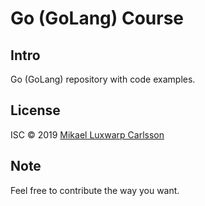 # Go (GoLang) Course

## Intro

Go (GoLang) repository with code examples.

## License

ISC © 2019 [Mikael Luxwarp Carlsson](https://codeiolo.org)

## Note

Feel free to contribute the way you want.
